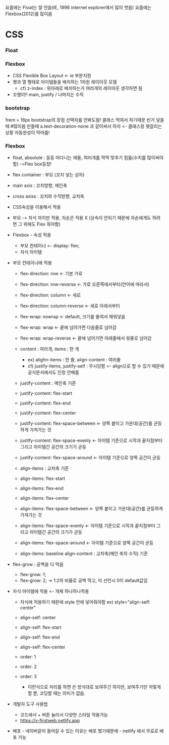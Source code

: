 요즘에는 Float는 잘 안씀(IE, 1996 internet explorer에서 많이 썻음)
요즘에는 Flexbox(2012)를 많이씀

# CSS
### Float

### Flexbox
- CSS Flexible Box Layout <- ie 부분지원
- 행과 열 형태로 아이템들을 배치하는 1차원 레이아웃 모델
  - cf) z-index : 위아래로 배치하는거 여러개의 레이아웃 생각하면 됨
- 꼬챙이!! main, justify / 나머지는 수직

### bootstrap

1rem = 16px
bootstrap의 장점 선택자를 안봐도됨! 클래스 먹여서 하기때문
빈거 넣을때 #많이씀
만들때 a.text-decoration-none 과 같이써서 하자 <- 클래스랑 헷갈리는 상황 자동완성이 막아줌!
### Flexbox
- float, absolute : 둥둥 떠다니는 애들, 여러개를 딱딱 맞추기 힘듦(수치를 많이써야함) ->Flex box등장!
- flex container : 부모 (꼬치 넣는 상자)
- main axis : 꼬치방향, 메인축
- cross axiss : 꼬치와 수직방향, 교차축
- CSS속성을 이용해서 적용
- 부모 -> 자식 까지만 적용, 자손은 적용 X (상속이 안되기 때문에 자손에게도 하려면 그 위에도 Flex 줘야함)

- Flexbox - 속성 적용
  - 부모 컨테이너 <- display: flex;
  - 자식 아이템

- 부모 컨테이너에 적용
  - flex-direction: row <- 기본 가로
  - flex-direction: row-reverse <- 가로 오른쪽에서부터(언어에 따라서)
  - flex-direction: column <- 세로
  - flex-direction: column-reverse <- 세로 아래서부터

  - flex-wrap: nowrap <- default, 크기를 줄여서 채워넣음
  - flex-wrap: wrap <- 끝에 넘어가면 다음줄로 넘어감
  - flex-wrap: wrap-reverse <- 끝에 넘어가면 아래줄에서 윗줄로 넘어감


  - content : 여러개, items : 한 개
    - ex) alighn-items : 한 줄, align-content : 여러줄
    - cf) justify-items, justify-self : 무시당함 <- align으로 할 수 있기 때문에 공식문서에서도 인정 안해줌
  - justify-content : 메인축 기준
  - justify-content: flex-start
  - justify-content: flex-end
  - justify-content: flex-center
  - justify-content: flex-space-between <- 양쪽 붙이고 가운데(공간)를 균등하게 가져가는 것
  - justify-content: flex-space-evenly <- 아이템 기준으로 시작과 끝지점부터 그리고 아이템간 공간의 크기가 균등
  - justify-content: flex-space-around <- 아이템 기준으로 양쪽 공간이 균등

  - align-items : 교차축 기준
  - align-items: flex-start
  - align-items: flex-end
  - align-items: flex-center
  - align-items: flex-space-between <- 양쪽 붙이고 가운데(공간)를 균등하게 가져가는 것
  - align-items: flex-space-evenly <- 아이템 기준으로 시작과 끝지점부터 그리고 아이템간 공간의 크기가 균등
  - align-items: flex-space-around <- 아이템 기준으로 양쪽 공간이 균등
  - align-items: baseline
align-content : 교차축(메인 축의 수직) 기준

 - flex-grow : 공백을 다 먹음
   - flex-grow: 1;
   - flex-grow: 2; -> 1:2의 비율로 공백 먹고, 미 선언시 0이 default값임

- 자식 아이템에 적용 <- 개체 하나하나적용
  - 자식에 적용하기 때문에 style 안에 넣어줘야함 ex) style="align-self: center"
  - align-self: center
  - align-self: flex-start
  - align-self: flex-end
  - align-self: flex-center

  - order: 1
  - order: 2
  - order: 3
    - 이런식으로 처리를 하면 쓴 방식대로 보여주긴 하지만, 보여주기만 저렇게 할 뿐, 코딩할 때는 의미가 없음.

- 개발자 도구 사용법  
  - 코드에서 + 버튼 눌러서 다양한 스타일 적용가능
  - https://v-firstweb.netlify.app

- 배포 - 네이버같이 들어갈 수 있는 이유는 배포 했기때문에 - netlify 에서 무료로 배포 가능